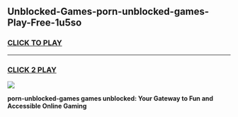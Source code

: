 
## Unblocked-Games-porn-unblocked-games-Play-Free-1u5so
<h3>
<a href="https://premium76.site?title=porn-unblocked-games&ref=09A">CLICK TO PLAY</a></h3>
<hr>

<h3>
<a href="https://premium76.site?title=porn-unblocked-games&ref=09A">CLICK 2 PLAY</a>
  
</h3>

<a href="https://premium76.site?title=porn-unblocked-games&ref=09A"><img src="https://clearcache.store/games.png"></a>


**porn-unblocked-games games unblocked: Your Gateway to Fun and Accessible Online Gaming**
